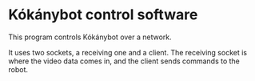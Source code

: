 # Kókánybot control software

This program controls Kókánybot over a network.

It uses two sockets, a receiving one and a client. The receiving socket is where the video data comes in, and the client sends commands to the robot.
